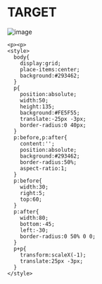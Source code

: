 # TARGET

![image](https://github.com/gaschneider/cssbattle/assets/16023844/230faa3e-914f-45dc-9a9d-b1dc5f9a81f3)

```
<p><p>
<style>
  body{
    display:grid;
    place-items:center;
    background:#293462;
  }
  p{
    position:absolute;
    width:50;
    height:135;
    background:#FE5F55;
    translate:-25px -3px;
    border-radius:0 40px;
  }
  p:before,p:after{
    content:'';
    position:absolute;
    background:#293462;
    border-radius:50%;
    aspect-ratio:1;
  }
  p:before{
    width:30;
    right:5;
    top:60;
  }
  p:after{
    width:80;
    bottom:-45;
    left:-30;
    border-radius:0 50% 0 0;
  }
  p+p{
    transform:scaleX(-1);
    translate:25px -3px;
  }
</style>
```
